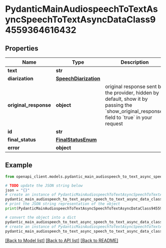 # PydanticMainAudiospeechToTextAsyncSpeechToTextAsyncDataClass94559364616432


## Properties

Name | Type | Description | Notes
------------ | ------------- | ------------- | -------------
**text** | **str** |  | 
**diarization** | [**SpeechDiarization**](SpeechDiarization.md) |  | 
**original_response** | **object** | original response sent by the provider, hidden by default, show it by passing the &#x60;show_original_response&#x60; field to &#x60;true&#x60; in your request | [optional] 
**id** | **str** |  | 
**final_status** | [**FinalStatusEnum**](FinalStatusEnum.md) |  | 
**error** | **object** |  | [optional] 

## Example

```python
from openapi_client.models.pydantic_main_audiospeech_to_text_async_speech_to_text_async_data_class94559364616432 import PydanticMainAudiospeechToTextAsyncSpeechToTextAsyncDataClass94559364616432

# TODO update the JSON string below
json = "{}"
# create an instance of PydanticMainAudiospeechToTextAsyncSpeechToTextAsyncDataClass94559364616432 from a JSON string
pydantic_main_audiospeech_to_text_async_speech_to_text_async_data_class94559364616432_instance = PydanticMainAudiospeechToTextAsyncSpeechToTextAsyncDataClass94559364616432.from_json(json)
# print the JSON string representation of the object
print(PydanticMainAudiospeechToTextAsyncSpeechToTextAsyncDataClass94559364616432.to_json())

# convert the object into a dict
pydantic_main_audiospeech_to_text_async_speech_to_text_async_data_class94559364616432_dict = pydantic_main_audiospeech_to_text_async_speech_to_text_async_data_class94559364616432_instance.to_dict()
# create an instance of PydanticMainAudiospeechToTextAsyncSpeechToTextAsyncDataClass94559364616432 from a dict
pydantic_main_audiospeech_to_text_async_speech_to_text_async_data_class94559364616432_form_dict = pydantic_main_audiospeech_to_text_async_speech_to_text_async_data_class94559364616432.from_dict(pydantic_main_audiospeech_to_text_async_speech_to_text_async_data_class94559364616432_dict)
```
[[Back to Model list]](../README.md#documentation-for-models) [[Back to API list]](../README.md#documentation-for-api-endpoints) [[Back to README]](../README.md)


